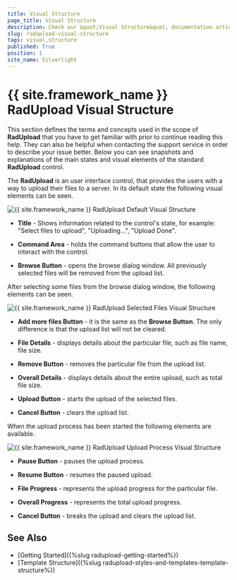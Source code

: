 ```yaml
---
title: Visual Structure
page_title: Visual Structure
description: Check our &quot;Visual Structure&quot; documentation article for the RadUpload {{ site.framework_name }} control.
slug: radupload-visual-structure
tags: visual,structure
published: True
position: 1
site_name: Silverlight
---
```


# {{ site.framework_name }} RadUpload Visual Structure

This section defines the terms and concepts used in the scope of __RadUpload__ that you have to get familiar with prior to continue reading this help. They can also be helpful when contacting the support service in order to describe your issue better. Below you can see snapshots and explanations of the main states and visual elements of the standard __RadUpload__ control.

The __RadUpload__ is an user interface control, that provides the users with a way to upload their files to a server. In its default state the following visual elements can be seen.

![{{ site.framework_name }} RadUpload Default Visual Structure](images/RadUpload_VisualStructure_01.png)

* __Title__ - Shows information related to the control's state, for example: "Select files to upload", "Uploading...", "Upload Done".

* __Command Area__ - holds the command buttons that allow the user to interact with the control.

* __Browse Button__ - opens the browse dialog window. All previously selected files will be removed from the upload list.

After selecting some files from the browse dialog window, the following elements can be seen.

![{{ site.framework_name }} RadUpload Selected Files Visual Structure](images/RadUpload_VisualStructure_02.png)

* __Add more files Button__ - it is the same as the __Browse Button__. The only difference is that the upload list will not be cleared.

* __File Details__ - displays details about the particular file, such as file name, file size.

* __Remove Button__ - removes the particular file from the upload list.

* __Overall Details__ - displays details about the entire upload, such as total file size.

* __Upload Button__ - starts the upload of the selected files.

* __Cancel Button__ - clears the upload list.

When the upload process has been started the following elements are available.

![{{ site.framework_name }} RadUpload Upload Process Visual Structure](images/RadUpload_VisualStructure_03.png)

* __Pause Button__ - pauses the upload process.

* __Resume Button__ - resumes the paused upload.

* __File Progress__ - represents the upload progress for the particular file.

* __Overall Progress__ - represents the total upload progress.

* __Cancel Button__ - breaks the upload and clears the upload list.

## See Also
 * [Getting Started]({%slug radupload-getting-started%})
 * [Template Structure]({%slug radupload-styles-and-templates-template-structure%})